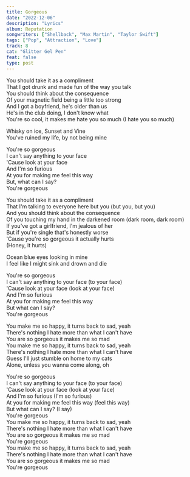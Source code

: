 ```yaml
---
title: Gorgeous
date: "2022-12-06"
description: "Lyrics"
album: Reputation
songwriters: ["Shellback", "Max Martin", "Taylor Swift"]
tags: ["Pop", "Attraction", "Love"]
track: 8
cat: "Glitter Gel Pen"
feat: false
type: post
---
```


<p className='verse-one'>
You should take it as a compliment <br />
That I got drunk and made fun of the way you talk <br />
You should think about the consequence <br />
Of your magnetic field being a little too strong <br />
And I got a boyfriend, he's older than us <br />
He's in the club doing, I don't know what <br />
You're so cool, it makes me hate you so much (I hate you so much) <br />
</p>
<p className='pre-chorus'>
Whisky on ice, Sunset and Vine <br />
You've ruined my life, by not being mine <br />
</p>
<p className='chorus'>
You're so gorgeous <br />
I can't say anything to your face <br />
'Cause look at your face <br />
And I'm so furious <br />
At you for making me feel this way <br />
But, what can I say? <br />
You're gorgeous <br />
</p>
<p className='verse-two'>
You should take it as a compliment <br />
That I'm talking to everyone here but you (but you, but you) <br />
And you should think about the consequence <br />
Of you touching my hand in the darkened room (dark room, dark room) <br />
If you've got a girlfriend, I'm jealous of her <br />
But if you're single that's honestly worse <br />
'Cause you're so gorgeous it actually hurts <br />
(Honey, it hurts) <br />
</p>
<p className='pre-chorus'>
Ocean blue eyes looking in mine <br />
I feel like I might sink and drown and die <br />
</p>
<p className='chorus'>
You're so gorgeous <br />
I can't say anything to your face (to your face) <br />
'Cause look at your face (look at your face) <br />
And I'm so furious <br />
At you for making me feel this way <br />
But what can I say? <br />
You're gorgeous <br />
</p>
<p className='bridge'>
You make me so happy, it turns back to sad, yeah <br />
There's nothing I hate more than what I can't have <br />
You are so gorgeous it makes me so mad <br />
You make me so happy, it turns back to sad, yeah <br />
There's nothing I hate more than what I can't have  <br />
Guess I'll just stumble on home to my cats <br />
Alone, unless you wanna come along, oh <br />
</p>
<p className='chorus'>
You're so gorgeous <br />
I can't say anything to your face (to your face) <br />
'Cause look at your face (look at your face) <br />
And I'm so furious (I'm so furious) <br />
At you for making me feel this way (feel this way) <br />
But what can I say? (I say) <br />
You're gorgeous <br />
You make me so happy, it turns back to sad, yeah <br />
There's nothing I hate more than what I can't have <br />
You are so gorgeous it makes me so mad <br />
You're gorgeous <br />
You make me so happy, it turns back to sad, yeah <br />
There's nothing I hate more than what I can't have <br />
You are so gorgeous it makes me so mad <br />
You're gorgeous <br />
</p>
